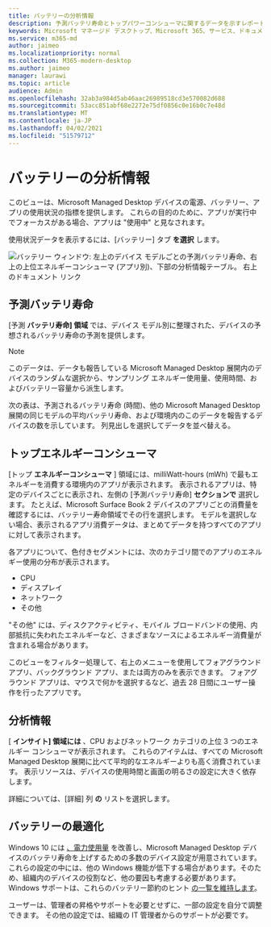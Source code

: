 ```yaml
---
title: バッテリーの分析情報
description: 予測バッテリ寿命とトップパワーコンシューマに関するデータを示すレポート
keywords: Microsoft マネージド デスクトップ、Microsoft 365、サービス、ドキュメント
ms.service: m365-md
author: jaimeo
ms.localizationpriority: normal
ms.collection: M365-modern-desktop
ms.author: jaimeo
manager: laurawi
ms.topic: article
audience: Admin
ms.openlocfilehash: 32ab3a984d5ab46aac26989518cd3e570082d688
ms.sourcegitcommit: 53acc851abf68e2272e75df0856c0e16b0c7e48d
ms.translationtype: MT
ms.contentlocale: ja-JP
ms.lasthandoff: 04/02/2021
ms.locfileid: "51579712"
---
```

# <a name="battery-insights"></a>バッテリーの分析情報
このビューは、Microsoft Managed Desktop デバイスの電源、バッテリー、アプリの使用状況の指標を提供します。 これらの目的のために、アプリが実行中でフォーカスがある場合、アプリは "使用中" と見なされます。

使用状況データを表示するには、[バッテリー] タブ **を選択** します。

![バッテリー ウィンドウ: 左上のデバイス モデルごとの予測バッテリ寿命、右上の上位エネルギーコンシューマ (アプリ別)、下部の分析情報テーブル。 右上のドキュメント リンク](../../media/insights_battery.png)

## <a name="predicted-battery-life"></a>予測バッテリ寿命

[予測 **バッテリ寿命] 領域** では、デバイス モデル別に整理された、デバイスの予想されるバッテリ寿命の予測を提供します。

> [!NOTE]
> このデータは、データも報告している Microsoft Managed Desktop 展開内の<em></em>デバイスのランダムな選択から、サンプリング エネルギー使用量、使用時間、およびバッテリー容量から派生します。

次の表は、予測されるバッテリ寿命 (時間)、他の Microsoft Managed Desktop 展開の同じモデルの平均バッテリ寿命、および環境内のこのデータを報告するデバイスの数を示しています。 列見出しを選択してデータを並べ替える。



## <a name="top-energy-consumers"></a>トップエネルギーコンシューマ

[トップ **エネルギーコンシューマ** ] 領域には、milliWatt-hours (mWh) で最もエネルギーを消費する環境内のアプリが表示されます。 表示されるアプリは、特定のデバイスごとに表示され、左側の [予測バッテリ寿命] **セクションで** 選択します。 たとえば、Microsoft Surface Book 2 デバイスのアプリごとの消費量を確認するには、バッテリー寿命領域でその行を選択します。 モデルを選択しない場合、表示されるアプリ消費データは、まとめてデータを持つすべてのアプリに対して表示されます。

 各アプリについて、色付きセグメントには、次のカテゴリ間でのアプリのエネルギー使用の分布が表示されます。

- CPU
- ディスプレイ
- ネットワーク
- その他

"その他" には、ディスクアクティビティ、モバイル ブロードバンドの使用、内部抵抗に失われたエネルギーなど、さまざまなソースによるエネルギー消費量が含まれる場合があります。 

このビューをフィルター処理して、右上のメニューを使用してフォアグラウンド アプリ、バックグラウンド アプリ、または両方のみを表示できます。 フォアグラウンド アプリは、マウスで何かを選択するなど、過去 28 日間にユーザー操作を行ったアプリです。

## <a name="insights"></a>分析情報

[ **インサイト] 領域には** 、CPU およびネットワーク カテゴリの上位 3 つのエネルギー コンシューマが表示されます。 これらのアイテムは、すべての Microsoft Managed Desktop 展開に比べて平均的なエネルギーよりも高く消費されています。 表示リソースは、デバイスの使用時間と画面の明るさの設定に大きく依存します。 

詳細については、[詳細] 列 **の** リストを選択します。

## <a name="battery-optimization"></a>バッテリーの最適化

Windows 10 には [、電力使用量](https://support.microsoft.com/help/20443/windows-10-battery-saving-tips) を改善し、Microsoft Managed Desktop デバイスのバッテリ寿命を上げするための多数のデバイス設定が用意されています。 これらの設定の中には、他の Windows 機能が低下する場合があります。そのため、組織内のデバイスの役割など、他の要因も考慮する必要があります。 Windows サポートは、これらのバッテリー節約のヒント [の一覧を維持します](https://support.microsoft.com/help/20443/windows-10-battery-saving-tips)。

ユーザーは、管理者の昇格やサポートを必要とせずに、一部の設定を自分で調整できます。 その他の設定では、組織の IT 管理者からのサポートが必要です。
